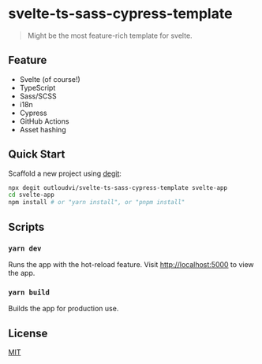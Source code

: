 # svelte-ts-sass-cypress-template

> Might be the most feature-rich template for svelte.

## Feature

- Svelte (of course!)
- TypeScript
- Sass/SCSS
- i18n
- Cypress
- GitHub Actions
- Asset hashing

## Quick Start

Scaffold a new project using [degit](https://github.com/Rich-Harris/degit):

```bash
npx degit outloudvi/svelte-ts-sass-cypress-template svelte-app
cd svelte-app
npm install # or "yarn install", or "pnpm install"
```

## Scripts

### `yarn dev`

Runs the app with the hot-reload feature. Visit [http://localhost:5000](http://localhost:5000) to view the app.

### `yarn build`

Builds the app for production use.

## License

[MIT](LICENSE)
